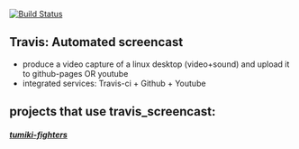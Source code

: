 [![Build Status](https://travis-ci.org/brownman/travis_screencast.svg?branch=develop)](https://travis-ci.org/browman/travis_screencast)
 
 

Travis: Automated screencast
-----
- produce a video capture of a linux desktop (video+sound) and upload it to github-pages OR youtube
- integrated services: Travis-ci + Github + Youtube


projects that use travis_screencast:
----
##### [tumiki-fighters](https://github.com/brownman/tumiki-fighters)
 


